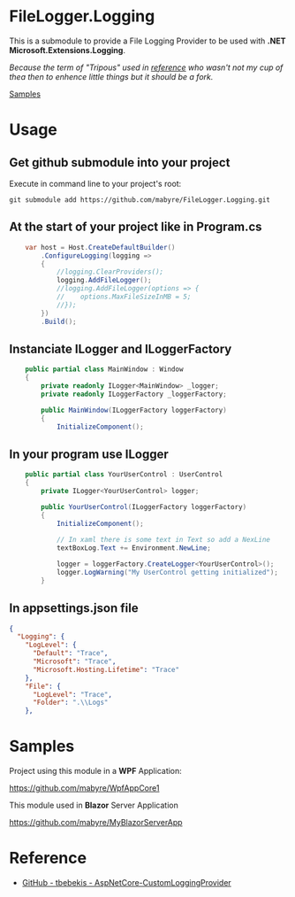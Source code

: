 # FileLogger.Logging

This is a submodule to provide a File Logging Provider to be used with **.NET Microsoft.Extensions.Logging**.

*Because the term of "Tripous" used in [reference](#reference) who wasn't not my cup of thea then to enhence little things but it should be a fork.*

[Samples](#samples)

# Usage

## Get github submodule into your project

Execute in command line to your project's root:

```cli
git submodule add https://github.com/mabyre/FileLogger.Logging.git
```

## At the start of your project like in Program.cs

```csharp
    var host = Host.CreateDefaultBuilder()
        .ConfigureLogging(logging =>
        {
            //logging.ClearProviders();
            logging.AddFileLogger();
            //logging.AddFileLogger(options => {
            //    options.MaxFileSizeInMB = 5;
            //});
        })
        .Build();
```

## Instanciate ILogger and ILoggerFactory

```csharp
    public partial class MainWindow : Window
    {
        private readonly ILogger<MainWindow> _logger;
        private readonly ILoggerFactory _loggerFactory;

        public MainWindow(ILoggerFactory loggerFactory)
        {
            InitializeComponent();
```

## In your program use ILogger 

```csharp
    public partial class YourUserControl : UserControl
    {
        private ILogger<YourUserControl> logger;

        public YourUserControl(ILoggerFactory loggerFactory)
        {
            InitializeComponent();
            
            // In xaml there is some text in Text so add a NexLine
            textBoxLog.Text += Environment.NewLine;

            logger = loggerFactory.CreateLogger<YourUserControl>();
            logger.LogWarning("My UserControl getting initialized");
        }
```

## In appsettings.json file 

```json
{
  "Logging": {
    "LogLevel": {
      "Default": "Trace",
      "Microsoft": "Trace",
      "Microsoft.Hosting.Lifetime": "Trace"
    },
    "File": {
      "LogLevel": "Trace",
      "Folder": ".\\Logs"
    },
```

# Samples

Project using this module in a **WPF** Application:

https://github.com/mabyre/WpfAppCore1

This module used in **Blazor** Server Application

https://github.com/mabyre/MyBlazorServerApp

# Reference
- [GitHub - tbebekis - AspNetCore-CustomLoggingProvider](https://github.com/tbebekis/AspNetCore-CustomLoggingProvider)